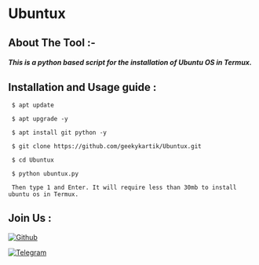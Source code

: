 # Ubuntux
## About The Tool :-
##### This is a python based script for the installation of Ubuntu OS in Termux. 

## Installation and Usage guide :
```
 $ apt update
```
```
 $ apt upgrade -y
```
```
 $ apt install git python -y
```
```
 $ git clone https://github.com/geekykartik/Ubuntux.git
```
```
 $ cd Ubuntux 
```
```
 $ python ubuntux.py
```
```
 Then type 1 and Enter. It will require less than 30mb to install ubuntu os in Termux.
```
## Join Us :
[![Github](https://img.shields.io/badge/Github-Follow-green?style=for-the-badge&logo=github)](https://github.com/geekykartik)

[![Telegram](https://img.shields.io/badge/Visit-Bot-blue?style=for-the-badge&logo=telegram)](https://telegram.me/KartikRobot)
